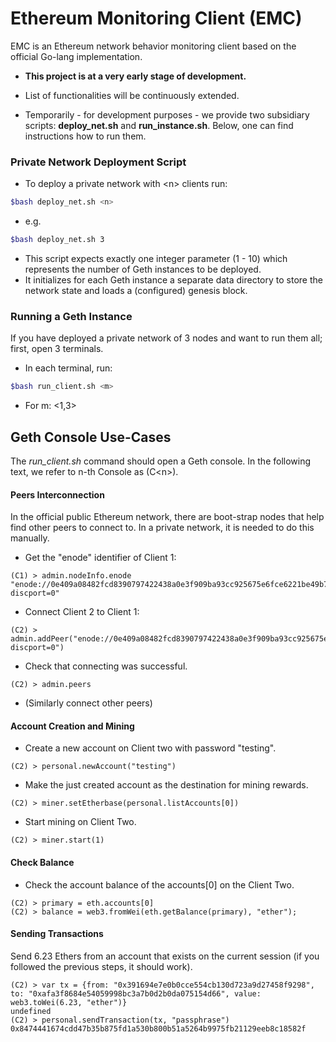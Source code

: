 # Ethereum Monitoring Client (EMC)
EMC is an Ethereum network behavior monitoring client based on the official Go-lang implementation.

- **This project is at a very early stage of development.**

- List of functionalities will be continuously extended.

- Temporarily - for development purposes - we provide two subsidiary scripts: __deploy_net.sh__ and __run_instance.sh__. Below, one can find instructions how to run them.

### Private Network Deployment Script
- To deploy a private network with \<n\> clients run:
```sh
$bash deploy_net.sh <n>
```
- e.g.
```sh
$bash deploy_net.sh 3
```
- This script expects exactly one integer parameter (1 - 10) which represents the number of Geth instances to be deployed.
- It initializes for each Geth instance a separate data directory to store the network state and loads a (configured) genesis block.

### Running a Geth Instance
If you have deployed a private network of 3 nodes and want to run them all; first, open 3 terminals.
- In each terminal, run:
```sh
$bash run_client.sh <m>
```
- For m: <1,3>



## Geth Console Use-Cases
The *run_client.sh* command should open a Geth console. In the following text, we refer to n-th Console as (C\<n\>).

#### Peers Interconnection
In the official public Ethereum network, there are boot-strap nodes that help find other peers to connect to. In a private network, it is needed to do this manually.

- Get the "enode" identifier of Client 1:
```
(C1) > admin.nodeInfo.enode
"enode://0e409a08482fcd8390797422438a0e3f909ba93cc925675e6fce6221be49b7666f0b2f6106e1b5936aa96c0ca59c8d9b1d7f642657dfa842eb88c8a66c70655b@[::]:30301?discport=0"
```

- Connect Client 2 to Client 1:
```
(C2) > admin.addPeer("enode://0e409a08482fcd8390797422438a0e3f909ba93cc925675e6fce6221be49b7666f0b2f6106e1b5936aa96c0ca59c8d9b1d7f642657dfa842eb88c8a66c70655b@[::]:30302?discport=0")
```
- Check that connecting was successful.
```
(C2) > admin.peers
```
- (Similarly connect other peers)



#### Account Creation and Mining

- Create a new account on Client two with password "testing".
```
(C2) > personal.newAccount("testing")
```

- Make the just created account as the destination for mining rewards.
```
(C2) > miner.setEtherbase(personal.listAccounts[0])
```

- Start mining on Client Two.
```
(C2) > miner.start(1)
```

#### Check Balance
- Check the account balance of the accounts[0] on the Client Two.
```
(C2) > primary = eth.accounts[0]
(C2) > balance = web3.fromWei(eth.getBalance(primary), "ether");
```

#### Sending Transactions

Send 6.23 Ethers from an account that exists on the current session (if you followed the previous steps, it should work).
```
(C2) > var tx = {from: "0x391694e7e0b0cce554cb130d723a9d27458f9298", to: "0xafa3f8684e54059998bc3a7b0d2b0da075154d66", value: web3.toWei(6.23, "ether")}
undefined
(C2) > personal.sendTransaction(tx, "passphrase")
0x8474441674cdd47b35b875fd1a530b800b51a5264b9975fb21129eeb8c18582f
```

